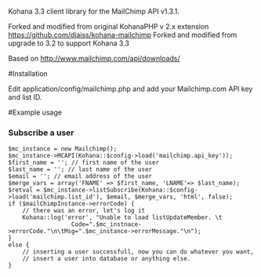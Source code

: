 Kohana 3.3 client library for the MailChimp API v1.3.1. 

Forked and modified from original KohanaPHP v 2.x extension https://github.com/djaiss/kohana-mailchimp
Forked and modified from upgrade to 3.2 to support Kohana 3.3

Based on http://www.mailchimp.com/api/downloads/

#Installation

Edit application/config/mailchimp.php and add your Mailchimp.com API key and list ID.

#Example usage
### Subscribe a user

	$mc_instance = new Mailchimp();
	$mc_instance->MCAPI(Kohana::$config->load('mailchimp.api_key'));
	$first_name = ''; // first name of the user
	$last_name = ''; // last name of the user
	$email = ''; // email address of the user
	$merge_vars = array('FNAME' => $first_name, 'LNAME'=> $last_name);
	$retval = $mc_instance->listSubscribe(Kohana::$config->load('mailchimp.list_id'), $email, $merge_vars, 'html', false);
	if ($mailChimpInstance->errorCode) {
		// there was an error, let's log it
		Kohana::log('error', "Unable to load listUpdateMember. \t
				      Code=".$mc_instnace->errorCode."\n\tMsg=".$mc_instance->errorMessage."\n");
	}
	else {
		// inserting a user successfull, now you can do whatever you want,
		// insert a user into database or anything else.
	}
